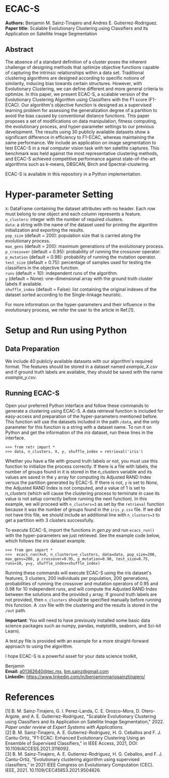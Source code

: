 # ECAC-S

**Authors:** Benjamin M. Sainz-Tinajero and Andres E. Gutierrez-Rodriguez.  
**Paper title:** Scalable Evolutionary Clustering using Classifiers and its Application on Satellite Image Segmentation

## Abstract
The absence of a standard definition of a cluster poses the inherent challenge of designing methods that optimize objective functions capable of capturing the intrinsic relationships within a data set. Traditional clustering algorithms are designed according to specific notions of similarity, inducing bias towards certain structures. However, with Evolutionary Clustering, we can define different and more general criteria to optimize. In this paper, we present ECAC-S, a scalable version of the Evolutionary Clustering Algorithm using Classifiers with the F1 score (F1-ECAC). Our algorithm's objective function is designed as a supervised learning problem for assessing the generalization degree of a partition to avoid the bias caused by conventional distance functions. This paper proposes a set of modifications on data manipulation, fitness computing, the evolutionary process, and hyper-parameter settings to our previous development. The results using 30 publicly available datasets show a significant difference in efficiency to F1-ECAC, whereas maintaining the same performance. We include an application on image segmentation to test ECAC-S in a real computer vision task with ten satellite captures. This benchmark was held against the most representative clustering methods, and ECAC-S achieved competitive performance against state-of-the-art algorithms such as k-means, DBSCAN, Birch and Spectral-clustering.

ECAC-S is available in this repository in a Python implementation.

# Hyper-parameter Setting
``X``: DataFrame containing the dataset attributes with no header. Each row must belong to one object and each column represents a feature.    
``n_clusters``: integer with the number of required clusters.  
``data``: a string with the name of the dataset used for printing the algorithm initialization and exporting the results.  
``pop_size`` (default = 200): population size that is carried along the evolutionary process.   
``max_gens`` (default = 200): maximum generations of the evolutionary process.   
``p_crossover`` (default = 0.95): probability of running the crossover operator.  
``p_mutation`` (default = 0.98): probability of running the mutation operator.  
``test_size`` (default = 0.75): percentage of samples used for testing the classifiers in the objective function.  
``runs`` (default = 10): independent runs of the algorithm.  
``y`` (default = None): one-dimensional array with the ground truth cluster labels if available.  
``shuffle_index`` (default = False): list containing the original indexes of the dataset sorted according to the Single-linkage heuristic.    

For more information on the hyper-parameters and their influence in the evolutionary process, we refer the user to the article in Ref.[1].  

# Setup and Run using Python
## Data Preparation
We include 40 publicly available datasets with our algorithm's required format. The features should be stored in a dataset named *example_X.csv* and if ground truth labels are available, they should be saved with the name *example_y.csv*.

## Running ECAC-S
Open your preferred Python interface and follow these commands to generate a clustering using ECAC-S. A data retrieval function is included for easy-access and preparation of the hyper-parameters mentioned before. This function will use the datasets included in the path ``/data``, and the only parameter for this function is a string with a dataset name. To run it on Python and get the information of the *iris* dataset, run these lines in the interface.   

``>>> from retr import *``  
``>>> data, n_clusters, X, y, shuffle_index = retrieval('iris')`` 

Whether you have a file with ground truth labels or not, you must use this function to initialize the process correctly. If there is a file with labels, the number of groups found in it is stored in the *n_clusters* variable and its values are saved in the ``y`` array for computing its Adjusted RAND Index versus the partition generated by ECAC-S. If there is not, ``y`` is set to *None*, the Adjusted RAND Index is not computed, and a value of 1 is set to *n_clusters* (which will cause the clustering process to terminate in case its value is not setup correctly before running the next function). In this example, we will proceed with ``n_clusters=3`` as set by the ``retrieval`` function because it was the number of groups found in the ``iris_y.csv`` file. If we did not have this file, we should include an additional line with ``n_clusters=3`` to get a partition with 3 clusters successfully.

To execute ECAC-S, import the functions in *gen.py* and run ``ecacs_run()`` with the hyper-parameters we just retrieved. See the example code below, which follows the *iris* dataset example.  
 
``>>> from gen import *``  
``>>>  ecacs_run(X=X, n_clusters=n_clusters, data=data, pop_size=200, max_gens=200, p_crossover=0.95, p_mutation=0.98, test_size=0.75, runs=10, y=y, shuffle_index=shuffle_index)``  

Running these commands will execute ECAC-S using the iris dataset's features, 3 clusters, 200 individuals per population, 200 generations, probabilities of running the crossover and mutation operators of 0.95 and 0.98 for 10 independent runs, and will compute the Adjusted RAND Index between the solutions and the provided ``y`` array. If ground truth labels are not provided, then ``n_clusters`` should be specified manually before running this function. A .csv file with the clustering and the results is stored in the ``/out`` path.

**Important**: You will need to have previously installed some basic data science packages such as numpy, pandas, matplotlib, seaborn, and Sci-kit Learn).

A test.py file is provided with an example for a more straight-forward approach to using the algorithm.  

I hope ECAC-S is a powerful asset for your data science toolkit,

Benjamin  
**Email:** a01362640@tec.mx, bm.sainz@gmail.com  
**LinkedIn:** https://www.linkedin.com/in/benjaminmariosainztinajero/

# References
[1] B. M. Sainz-Tinajero, G. I. Perez-Landa, C. E. Orozco-Mora, D. Otero-Argote, and A. E. Gutierrez-Rodriguez, "Scalable Evolutionary Clustering using Classifiers and its Application on Satellite Image Segmentation," 2022. *Paper under review at Expert Systems with Applications.*   
[2] B. M. Sainz-Tinajero, A. E. Gutierrez-Rodriguez, H. G. Ceballos and F. J. Cantu-Ortiz, "F1-ECAC: Enhanced Evolutionary Clustering Using an Ensemble of Supervised Classifiers," in IEEE Access, 2021, DOI: 10.1109/ACCESS.2021.3116092.  
[3] B. M. Sainz-Tinajero, A. E. Gutierrez-Rodriguez, H. G. Ceballos, and F. J. Cantu-Ortiz, “Evolutionary clustering algorithm using supervised classifiers,” in 2021 IEEE Congress on Evolutionary Computation (CEC). IEEE, 2021. 10.1109/CEC45853.2021.9504826.

